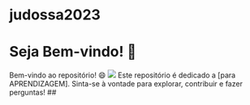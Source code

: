 # judossa2023
# Seja Bem-vindo! 🎉 
Bem-vindo ao repositório! 😄
![](https://tenor.com/pt-BR/view/cat-dance-dancing-cat-chinese-dancing-cat-funny-cat-meme-cat-gif-18059553370350307210)
Este repositório é dedicado a [para APRENDIZAGEM]. 
Sinta-se à vontade para explorar, contribuir e fazer perguntas! ## 

